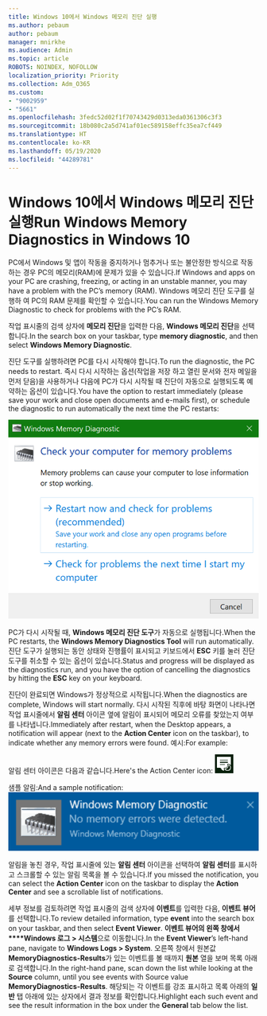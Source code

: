 ```yaml
---
title: Windows 10에서 Windows 메모리 진단 실행
ms.author: pebaum
author: pebaum
manager: mnirkhe
ms.audience: Admin
ms.topic: article
ROBOTS: NOINDEX, NOFOLLOW
localization_priority: Priority
ms.collection: Adm_O365
ms.custom:
- "9002959"
- "5661"
ms.openlocfilehash: 3fedc52d02f1f70743429d0313eda0361306c3f3
ms.sourcegitcommit: 18b080c2a5d741af01ec589158effc35ea7cf449
ms.translationtype: HT
ms.contentlocale: ko-KR
ms.lasthandoff: 05/19/2020
ms.locfileid: "44289781"
---
```

# <a name="run-windows-memory-diagnostics-in-windows-10"></a><span data-ttu-id="d5534-102">Windows 10에서 Windows 메모리 진단 실행</span><span class="sxs-lookup"><span data-stu-id="d5534-102">Run Windows Memory Diagnostics in Windows 10</span></span>

<span data-ttu-id="d5534-103">PC에서 Windows 및 앱이 작동을 중지하거나 멈추거나 또는 불안정한 방식으로 작동하는 경우 PC의 메모리(RAM)에 문제가 있을 수 있습니다.</span><span class="sxs-lookup"><span data-stu-id="d5534-103">If Windows and apps on your PC are crashing, freezing, or acting in an unstable manner, you may have a problem with the PC’s memory (RAM).</span></span> <span data-ttu-id="d5534-104">Windows 메모리 진단 도구를 실행하 여 PC의 RAM 문제를 확인할 수 있습니다.</span><span class="sxs-lookup"><span data-stu-id="d5534-104">You can run the Windows Memory Diagnostic to check for problems with the PC’s RAM.</span></span>

<span data-ttu-id="d5534-105">작업 표시줄의 검색 상자에 **메모리 진단**을 입력한 다음, **Windows 메모리 진단**을 선택합니다.</span><span class="sxs-lookup"><span data-stu-id="d5534-105">In the search box on your taskbar, type **memory diagnostic**, and then select **Windows Memory Diagnostic**.</span></span> 

<span data-ttu-id="d5534-106">진단 도구를 실행하려면 PC를 다시 시작해야 합니다.</span><span class="sxs-lookup"><span data-stu-id="d5534-106">To run the diagnostic, the PC needs to restart.</span></span> <span data-ttu-id="d5534-107">즉시 다시 시작하는 옵션(작업을 저장 하고 열린 문서와 전자 메일을 먼저 닫음)을 사용하거나 다음에 PC가 다시 시작될 때 진단이 자동으로 실행되도록 예약하는 옵션이 있습니다.</span><span class="sxs-lookup"><span data-stu-id="d5534-107">You have the option to restart immediately (please save your work and close open documents and e-mails first), or schedule the diagnostic to run automatically the next time the PC restarts:</span></span>

![Windows 메모리 진단](media/windows-memory-diagnostic.png)

<span data-ttu-id="d5534-109">PC가 다시 시작될 때, **Windows 메모리 진단 도구**가 자동으로 실행됩니다.</span><span class="sxs-lookup"><span data-stu-id="d5534-109">When the PC restarts, the **Windows Memory Diagnostics Tool** will run automatically.</span></span> <span data-ttu-id="d5534-110">진단 도구가 실행되는 동안 상태와 진행률이 표시되고 키보드에서 **ESC** 키를 눌러 진단 도구를 취소할 수 있는 옵션이 있습니다.</span><span class="sxs-lookup"><span data-stu-id="d5534-110">Status and progress will be displayed as the diagnostics run, and you have the option of cancelling the diagnostics by hitting the **ESC** key on your keyboard.</span></span>

<span data-ttu-id="d5534-111">진단이 완료되면 Windows가 정상적으로 시작됩니다.</span><span class="sxs-lookup"><span data-stu-id="d5534-111">When the diagnostics are complete, Windows will start normally.</span></span>
<span data-ttu-id="d5534-112">다시 시작된 직후에 바탕 화면이 나타나면 작업 표시줄에서 **알림 센터** 아이콘 옆에 알림이 표시되어 메모리 오류를 찾았는지 여부를 나타냅니다.</span><span class="sxs-lookup"><span data-stu-id="d5534-112">Immediately after restart, when the Desktop appears, a notification will appear (next to the **Action Center** icon on the taskbar), to indicate whether any memory errors were found.</span></span> <span data-ttu-id="d5534-113">예시:</span><span class="sxs-lookup"><span data-stu-id="d5534-113">For example:</span></span>

<span data-ttu-id="d5534-114">알림 센터 아이콘은 다음과 같습니다.</span><span class="sxs-lookup"><span data-stu-id="d5534-114">Here's the Action Center icon:</span></span> ![알림 센터 아이콘](media/action-center-icon.png) 

<span data-ttu-id="d5534-116">샘플 알림:</span><span class="sxs-lookup"><span data-stu-id="d5534-116">And a sample notification:</span></span> ![메모리 오류 없음](media/no-memory-errors.png)

<span data-ttu-id="d5534-118">알림을 놓친 경우, 작업 표시줄에 있는 **알림 센터** 아이콘을 선택하여 **알림 센터**를 표시하고 스크롤할 수 있는 알림 목록을 볼 수 있습니다.</span><span class="sxs-lookup"><span data-stu-id="d5534-118">If you missed the notification, you can select the **Action Center** icon  on the taskbar to display the **Action Center** and see a scrollable list of notifications.</span></span>

<span data-ttu-id="d5534-119">세부 정보를 검토하려면 작업 표시줄의 검색 상자에 **이벤트**를 입력한 다음, **이벤트 뷰어**를 선택합니다.</span><span class="sxs-lookup"><span data-stu-id="d5534-119">To review detailed information, type **event** into the search box on your taskbar, and then select **Event Viewer**.</span></span> <span data-ttu-id="d5534-120">**이벤트 뷰어의 왼쪽 창에서\*\*\*\*Windows 로그 > 시스템**으로 이동합니다.</span><span class="sxs-lookup"><span data-stu-id="d5534-120">In the **Event Viewer**’s left-hand pane, navigate to **Windows Logs > System**.</span></span> <span data-ttu-id="d5534-121">오른쪽 창에서 원본값 **MemoryDiagnostics-Results**가 있는 이벤트를 볼 때까지 **원본** 열을 보며 목록 아래로 검색합니다.</span><span class="sxs-lookup"><span data-stu-id="d5534-121">In the right-hand pane, scan down the list while looking at the **Source** column, until you see events with Source value **MemoryDiagnostics-Results**.</span></span> <span data-ttu-id="d5534-122">해당되는 각 이벤트를 강조 표시하고 목록 아래의 **일반** 탭 아래에 있는 상자에서 결과 정보를 확인합니다.</span><span class="sxs-lookup"><span data-stu-id="d5534-122">Highlight each such event and see the result information in the box under the **General** tab below the list.</span></span>

